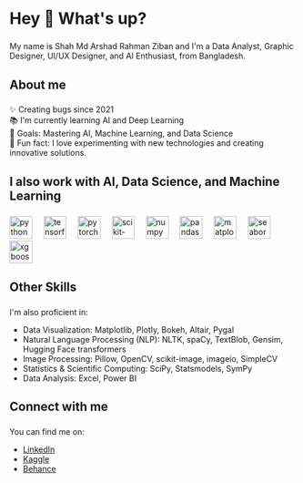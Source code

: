 <h1 align="left">Hey 👋 What's up?</h1>

### 

<p align="left">My name is Shah Md Arshad Rahman Ziban and I'm a Data Analyst, Graphic Designer, UI/UX Designer, and AI Enthusiast, from Bangladesh.</p>

### 

<h2 align="left">About me</h2>

### 

<p align="left">✨ Creating bugs since 2021<br>📚 I'm currently learning AI and Deep Learning<br>🎯 Goals: Mastering AI, Machine Learning, and Data Science<br>🎲 Fun fact: I love experimenting with new technologies and creating innovative solutions.</p>

### 

<h2 align="left">I also work with AI, Data Science, and Machine Learning</h2>

### 

<div align="left">
  <img src="https://cdn.jsdelivr.net/gh/devicons/devicon/icons/python/python-original.svg" height="40" alt="python logo" />
  <img width="12" />
  <img src="https://cdn.jsdelivr.net/gh/devicons/devicon/icons/tensorflow/tensorflow-original.svg" height="40" alt="tensorflow logo" />
  <img width="12" />
  <img src="https://cdn.jsdelivr.net/gh/devicons/devicon/icons/pytorch/pytorch-original.svg" height="40" alt="pytorch logo" />
  <img width="12" />
  <img src="https://cdn.jsdelivr.net/gh/devicons/devicon/icons/scikit-learn/scikit-learn-original.svg" height="40" alt="scikit-learn logo" />
  <img width="12" />
  <img src="https://cdn.jsdelivr.net/gh/devicons/devicon/icons/numpy/numpy-original.svg" height="40" alt="numpy logo" />
  <img width="12" />
  <img src="https://cdn.jsdelivr.net/gh/devicons/devicon/icons/pandas/pandas-original.svg" height="40" alt="pandas logo" />
  <img width="12" />
  <img src="https://cdn.jsdelivr.net/gh/devicons/devicon/icons/matplotlib/matplotlib-original.svg" height="40" alt="matplotlib logo" />
  <img width="12" />
  <img src="https://cdn.jsdelivr.net/gh/devicons/devicon/icons/seaborn/seaborn-original.svg" height="40" alt="seaborn logo" />
  <img width="12" />
  <img src="https://cdn.jsdelivr.net/gh/devicons/devicon/icons/xgboost/xgboost-original.svg" height="40" alt="xgboost logo" />
</div>

### 

<h2 align="left">Other Skills</h2>

### 

<p align="left">I'm also proficient in:</p>

<ul>
  <li>Data Visualization: Matplotlib, Plotly, Bokeh, Altair, Pygal</li>
  <li>Natural Language Processing (NLP): NLTK, spaCy, TextBlob, Gensim, Hugging Face transformers</li>
  <li>Image Processing: Pillow, OpenCV, scikit-image, imageio, SimpleCV</li>
  <li>Statistics & Scientific Computing: SciPy, Statsmodels, SymPy</li>
  <li>Data Analysis: Excel, Power BI</li>
</ul>

### 

<h2 align="left">Connect with me</h2>

### 

<p align="left">You can find me on:</p>

<ul>
  <li><a href="https://www.linkedin.com/in/shah-md-arshad-rahman-ziban-484649263">LinkedIn</a></li>
  <li><a href="https://www.kaggle.com/arshadrahmanziban">Kaggle</a></li>
  <li><a href="https://www.behance.net/arshadziban">Behance</a></li>
</ul>
